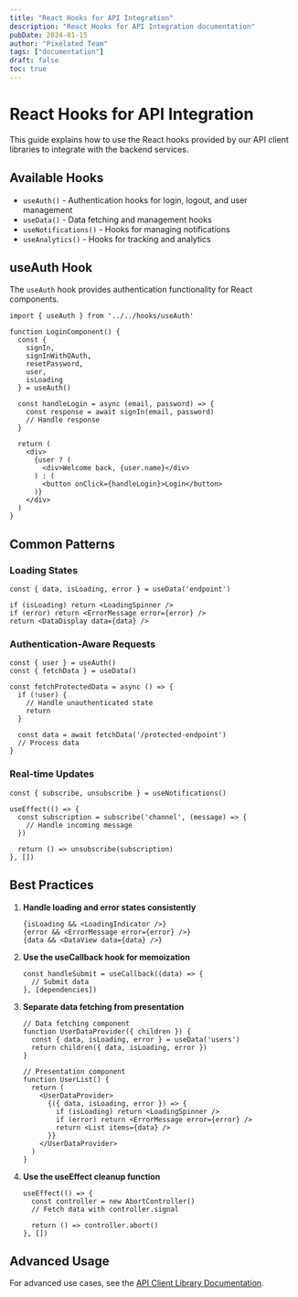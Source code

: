 ```yaml
---
title: "React Hooks for API Integration"
description: "React Hooks for API Integration documentation"
pubDate: 2024-01-15
author: "Pixelated Team"
tags: ["documentation"]
draft: false
toc: true
---
```


# React Hooks for API Integration

This guide explains how to use the React hooks provided by our API client libraries to integrate with the backend services.

## Available Hooks

- `useAuth()` - Authentication hooks for login, logout, and user management
- `useData()` - Data fetching and management hooks
- `useNotifications()` - Hooks for managing notifications
- `useAnalytics()` - Hooks for tracking and analytics

## useAuth Hook

The `useAuth` hook provides authentication functionality for React components.

```tsx
import { useAuth } from '../../hooks/useAuth'

function LoginComponent() {
  const {
    signIn,
    signInWithOAuth,
    resetPassword,
    user,
    isLoading
  } = useAuth()

  const handleLogin = async (email, password) => {
    const response = await signIn(email, password)
    // Handle response
  }

  return (
    <div>
      {user ? (
        <div>Welcome back, {user.name}</div>
      ) : (
        <button onClick={handleLogin}>Login</button>
      )}
    </div>
  )
}
```

## Common Patterns

### Loading States

```tsx
const { data, isLoading, error } = useData('endpoint')

if (isLoading) return <LoadingSpinner />
if (error) return <ErrorMessage error={error} />
return <DataDisplay data={data} />
```

### Authentication-Aware Requests

```tsx
const { user } = useAuth()
const { fetchData } = useData()

const fetchProtectedData = async () => {
  if (!user) {
    // Handle unauthenticated state
    return
  }

  const data = await fetchData('/protected-endpoint')
  // Process data
}
```

### Real-time Updates

```tsx
const { subscribe, unsubscribe } = useNotifications()

useEffect(() => {
  const subscription = subscribe('channel', (message) => {
    // Handle incoming message
  })

  return () => unsubscribe(subscription)
}, [])
```

## Best Practices

1. **Handle loading and error states consistently**
   ```tsx
   {isLoading && <LoadingIndicator />}
   {error && <ErrorMessage error={error} />}
   {data && <DataView data={data} />}
   ```

2. **Use the useCallback hook for memoization**
   ```tsx
   const handleSubmit = useCallback((data) => {
     // Submit data
   }, [dependencies])
   ```

3. **Separate data fetching from presentation**
   ```tsx
   // Data fetching component
   function UserDataProvider({ children }) {
     const { data, isLoading, error } = useData('users')
     return children({ data, isLoading, error })
   }

   // Presentation component
   function UserList() {
     return (
       <UserDataProvider>
         {({ data, isLoading, error }) => {
           if (isLoading) return <LoadingSpinner />
           if (error) return <ErrorMessage error={error} />
           return <List items={data} />
         }}
       </UserDataProvider>
     )
   }
   ```

4. **Use the useEffect cleanup function**
   ```tsx
   useEffect(() => {
     const controller = new AbortController()
     // Fetch data with controller.signal

     return () => controller.abort()
   }, [])
   ```

## Advanced Usage

For advanced use cases, see the [API Client Library Documentation](../clients/javascript.md).